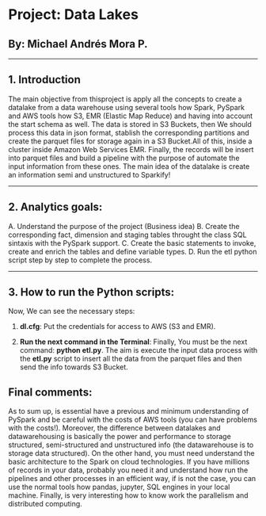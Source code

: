# Project: Data Lakes
## By: Michael Andrés Mora P.

--------------------------------

## 1. Introduction

The main objective from thisproject is apply all the concepts to create a datalake from a data warehouse using several tools how Spark, PySpark and AWS tools how S3, EMR (Elastic Map Reduce) and having into account the start schema as well. The data is stored in S3 Buckets, then We should process this data in json format, stablish the corresponding partitions and create the parquet files for storage again in a S3 Bucket.All of this, inside a cluster inside Amazon Web Services EMR. Finally, the records will be insert into parquet files and build a pipeline with the purpose of automate the input information from these ones. The main idea of the datalake is create an information semi and unstructured to Sparkify!

--------------------
## 2. Analytics goals:

A. Understand the purpose of the project (Business idea)
B. Create the corresponding fact, dimension and staging tables throught the class SQL sintaxis with the PySpark support.
C. Create the basic  statements to invoke, create and enrich the tables and define variable types.
D. Run the etl python script step by step to complete the process.

------------------

## 3. How to run the Python scripts:

Now, We can see the necessary steps:

1. __dl.cfg__: Put the credentials for access to AWS (S3 and EMR).

2. __Run the next command in the Terminal__: Finally, You must be the next command: **python etl.py**. The aim is execute the input data process with the __etl.py__ script to insert all the data from the parquet files and then send the info towards S3 Bucket.


## Final comments:

As to sum up, is essential have a previous and minimum understanding of PySpark and be careful with the costs of AWS tools (you can have problems with the costs!). Moreover, the difference between datalakes and datawarehousing is basically the power and performance to storage structured, semi-structured and unstructured info (the datawarehouse is to storage data structured). On the other hand, you must need understand the basic architecture to the Spark on cloud technologies. If you have millions of records in your data, probably you need it and understand how run the pipelines and other processes in an efficient way, if is not the case, you can use the normal tools how pandas, jupyter, SQL engines in your local machine. Finally, is very interesting how to know work the parallelism and distributed computing. 
